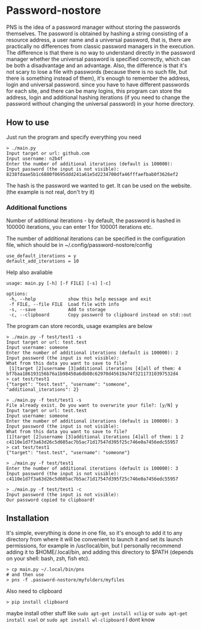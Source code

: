 # Password-nostore
PNS is the idea of a password manager without storing the passwords themselves. The password is obtained by hashing a string consisting of a resource address, a user name and a universal password, that is, there are practically no differences from classic password managers in the execution. The difference is that there is no way to understand directly in the password manager whether the universal password is specified correctly, which can be both a disadvantage and an advantage. Also, the difference is that it's not scary to lose a file with passwords (because there is no such file, but there is something instead of them), it's enough to remember the address, login and universal password. since you have to have different passwords for each site, and there can be many logins, this program can store the address, login and additional hashing iterations (if you need to change the password without changing the universal password) in your home directory.

## How to use
Just run the program and specify everything you need

    > ./main.py
    Input target or url: github.com
    Input username: n2b4f
    Enter the number of additional iterations (default is 100000): 
    Input password (the input is not visible): 
    8238fdaae5b1c6800f0695ddd241a61e5d2234700dfa46fffaefbab0f3626ef2

The hash is the password we wanted to get. It can be used on the website. (the example is not real, don't try it)

### Additional functions

Number of additional iterations - by default, the password is hashed in 100000 iterations, you can enter 1 for 100001 iterations etc.

The number of additional iterations can be specified in the configuration file, which should be in ~/.config/password-nostore/config 

    use_default_iterations = y
    default_add_iterations = 10


Help also avaliable

    usage: main.py [-h] [-f FILE] [-s] [-c]

    options:
     -h, --help            show this help message and exit
     -f FILE, --file FILE  Load file with info
     -s, --save            Add to storage
     -c, --clipboard       Copy password to clipboard instead on std::out



The program can store records, usage examples are below

    > ./main.py -f test/test1 -s
    Input target or url: test.test
    Input username: someone
    Enter the number of additional iterations (default is 100000): 2
    Input password (the input is not visible): 
    What from this data you want to save to file? 
     [1]target [2]username [3]additional iterations [4]all of them: 4
    bf7baa186193156b76a1b98450a6db08c62970d45619a74f32117310397532d4
    > cat test/test1 
    {"target": "test.test", "username": "someone", "additional_iterations": 2}

    > ./main.py -f test/test1 -s
    File already exist. Do you want to overwrite your file?: [y/N] y
    Input target or url: test.test
    Input username: someone
    Enter the number of additional iterations (default is 100000): 3
    Input password (the input is not visible): 
    What from this data you want to save to file? 
    [1]target [2]username [3]additional iterations [4]all of them: 1 2
    c4110e1d7f3a63d26c5d605ac7b5ac71d17547d395f25c746e0a7456edc55957
    > cat test/test1 
    {"target": "test.test", "username": "someone"}

    > ./main.py -f test/test1
    Enter the number of additional iterations (default is 100000): 3
    Input password (the input is not visible): 
    c4110e1d7f3a63d26c5d605ac7b5ac71d17547d395f25c746e0a7456edc55957

    > ./main.py -f test/test1 -c
    Input password (the input is not visible): 
    Our password copied to clipboard!

## Installation
It's simple, everything is done in one file, so it's enough to add it to any directory from where it will be convenient to launch it and set its launch permissions, for example in /usr/local/bin, but I personally recommend adding it to $HOME/.local/bin, and adding this directory to $PATH (depends on your shell: bash, zsh, fish etc).

    > cp main.py ~/.local/bin/pns
    # and then use
    > pns -f .password-nostore/myfolders/myfiles

Also need to clipboard

    > pip install clipboard

maybe install other stuff like `sudo apt-get install xclip` or `sudo apt-get install xsel` or `sudo apt install wl-clipboard` I dont know



